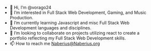 - 👋 Hi, I’m @vorago24
- 👀 I’m interested in Full Stack Web Development, Gaming, and Music Production.
- 🌱 I’m currently learning Javascript and misc Full Stack Web Development languages and disciplines.
- 💞️ I’m looking to collaborate on projects utilizing react to create a portfolio reflecting my Full Stack Web Development skills.
- 📫 How to reach me Naberius@Naberius.org

<!---
vorago24/vorago24 is a ✨ special ✨ repository because its `README.md` (this file) appears on your GitHub profile.
You can click the Preview link to take a look at your changes.
--->
